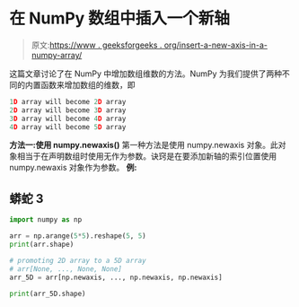 # 在 NumPy 数组中插入一个新轴

> 原文:[https://www . geeksforgeeks . org/insert-a-new-axis-in-a-numpy-array/](https://www.geeksforgeeks.org/insert-a-new-axis-within-a-numpy-array/)

这篇文章讨论了在 NumPy 中增加数组维数的方法。NumPy 为我们提供了两种不同的内置函数来增加数组的维数，即

```py
1D array will become 2D array
2D array will become 3D array
3D array will become 4D array
4D array will become 5D array

```

**方法一:使用 numpy.newaxis()**
第一种方法是使用 numpy.newaxis 对象。此对象相当于在声明数组时使用无作为参数。诀窍是在要添加新轴的索引位置使用 numpy.newaxis 对象作为参数。
**例:**

## 蟒蛇 3

```py
import numpy as np

arr = np.arange(5*5).reshape(5, 5)
print(arr.shape)

# promoting 2D array to a 5D array
# arr[None, ..., None, None]
arr_5D = arr[np.newaxis, ..., np.newaxis, np.newaxis]

print(arr_5D.shape)
```